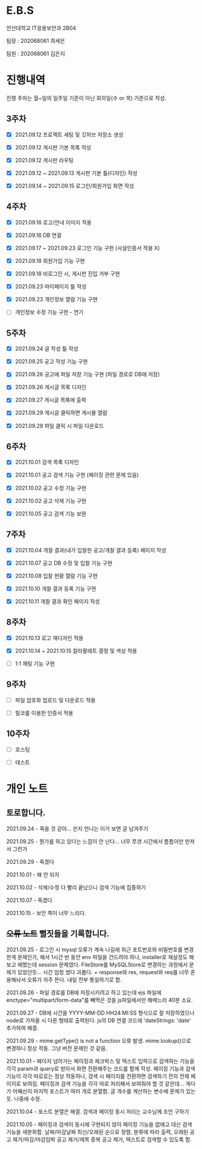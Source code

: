 # E.B.S


안산대학교 IT응용보안과 2B04

팀장 : 202068061 최세은

팀원 : 202068061 김은지

# 진행내역

진행 주차는 월~일의 일주일 기준이 아닌 회의일(수 or 목) 기준으로 작성.

## 3주차

- [X] 2021.09.12 프로젝트 세팅 및 깃허브 저장소 생성

- [x] 2021.09.12 게시판 기본 목록 작성

- [x] 2021.09.12 게시판 라우팅

- [x] 2021.09.12 ~ 2021.09.13 게시판 기본 틀(디자인) 작성

- [x] 2021.09.14 ~ 2021.09.15 로그인/회원가입 화면 작성

## 4주차

- [x] 2021.09.16 로고/안내 이미지 적용

- [x] 2021.09.16 DB 연결

- [x] 2021.09.17 ~ 2021.09.23 로그인 기능 구현 (사설인증서 적용 X)

- [x] 2021.09.18 회원가입 기능 구현

- [x] 2021.09.18 비로그인 시, 게시판 진입 거부 구현

- [x] 2021.09.23 마이페이지 틀 작성

- [x] 2021.09.23 개인정보 열람 기능 구현

- [ ] 개인정보 수정 기능 구현 - 연기

## 5주차

- [x] 2021.09.24 글 작성 틀 작성

- [x] 2021.09.25 공고 작성 기능 구현

- [x] 2021.09.26 공고에 파일 저장 기능 구현 (파일 경로로 DB에 저장)

- [x] 2021.09.26 게시글 목록 디자인

- [x] 2021.09.27 게시글 목록에 출력

- [x] 2021.09.29 게시글 클릭하면 게시물 열람

- [x] 2021.09.29 파일 클릭 시 파일 다운로드

## 6주차

- [x] 2021.10.01 검색 목록 디자인

- [x] 2021.10.01 공고 검색 기능 구현 (페이징 관련 문제 있음)

- [x] 2021.10.02 공고 수정 기능 구현

- [x] 2021.10.02 공고 삭제 기능 구현

- [x] 2021.10.05 공고 검색 기능 보완

## 7주차

- [x] 2021.10.04 개찰 결과(내가 입찰한 공고/개찰 결과 등록) 페이지 작성

- [x] 2021.10.07 공고 DB 수정 및 입찰 기능 구현

- [x] 2021.10.08 입찰 현황 열람 기능 구현

- [x] 2021.10.10 개찰 결과 등록 기능 구현

- [x] 2021.10.11 개찰 결과 확인 페이지 작성

## 8주차 

- [x] 2021.10.13 로고 재디자인 적용

- [x] 2021.10.14 ~ 2021.10.15 칼라팔레트 결정 및 색상 적용

- [ ] 1:1 채팅 기능 구현

## 9주차

- [ ] 파일 암호화 업로드 및 다운로드 적용

- [ ] 틸코를 이용한 인증서 적용

## 10주차

- [ ] 호스팅

- [ ] 테스트



# 개인 노트
## 토로합니다.

2021.09.24 - 죽을 것 갇아... 은지 언니는 이거 보면 글 남겨주기

2021.09.25 - 뭔가를 하고 있다는 느낌이 안 난다... 너무 쪼갠 시간에서 틈틈이만 만져서 그런가

2021.09.29 - 죽겠다

2021.10.01 - 왜 안 되지

2021.10.02 - 삭제/수정 다 빨리 끝났으니 검색 기능에 집중하기

2021.10.07 - 죽겠다

2021.10.15 - 보안 쪽이 너무 느리다.
           

## ~~오류 노트~~ 뻘짓들을 기록합니다.

2021.09.25 - 로그인 시 mysql 오류가 계속 나길래 최근 포트번호와 비밀번호를 변경한게 문제인가, 해서 1시간 반 동안 env 파일을 건드려야 하나, installer로 재설정도 해보고 헤멨는데 session 문제였다. FileStore를 MySQLStore로 변경하는 과정에서 문제가 있었던듯... 시간 엄청 썼다 괴롭다. + response와 res, request와 req를 너무 혼용해놔서 오류가 자주 뜬다. 내일 전부 통일하기로 함.

2021.09.26 - 파일 경로를 DB에 저장시키려고 하고 있는데 ejs 파일에 enctype="multipart/form-data"를 빼먹은 것을 js파일에서만 해메느라 40분 소요.

2021.09.27 - DB에 시간을 YYYY-MM-DD HH24:MI:SS 형식으로 잘 저장하였으나 node로 가져올 시 다른 형태로 출력된다. js의 DB 연결 코드에 'dateStrings: 'date' 추가하여 해결.

2021.09.29 - mime.getType() is not a function 오류 발생. mime.lookup()으로 변경하니 정상 작동. 그냥 버전 문제인 것 같음.

2021.10.01 - 페이지 넘어가는 페이징과 체크박스 및 텍스트 입력으로 검색하는 기능을 각각 param과 query로 받아서 화면 전환해주는 코드를 함께 작성. 페이징 기능과 검색 기능이 각각 따로로는 정상 작동하나, 검색 시 페이지를 전환하면 검색하기 전의 전체 페이지로 보여짐. 페이징과 검색 기능을 각각 따로 처리해서 보여줘야 할 것 같은데... 게다가 어째선지 마지막 포스트가 여러 개로 분열함. 글 개수를 계산하는 변수에 문제가 있는 듯. 나중에 수정.

2021.10.04 - 포스트 분열은 해결. 검색과 페이징 동시 처리는 교수님께 조언 구하기

2021.10.05 - 페이징과 검색이 동시에 구현되지 않아 페이징 기능을 없애고 대신 검색 기능을 세분화함. 날짜/마감날짜 최신/오래된 순으로 정렬, 분류에 따라 출력, 오래된 공고 제거/마감/마감임박 공고 제거/제목 중복 공고 제거, 텍스트로 검색할 수 있도록 함.

